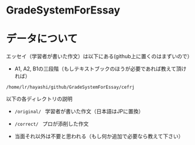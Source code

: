 # GradeSystemForEssay

# データについて
エッセイ（学習者が書いた作文）は以下にある(github上に置くのはまずいので）

- A1, A2, B1の三段階（もしテキストブックのほうが必要であれば教えて頂ければ）

`/home/lr/hayashi/github/GradeSystemForEssay/cefrj`

以下の各ディレクトリの説明

- `/original/ ` 学習者が書いた作文（日本語はJPに置換）

- `/correct/ ` プロが添削した作文

- 当面それ以外は不要と思われる（もし何か追加で必要なら教えて下さい）



